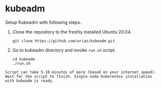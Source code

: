 # kubeadm

Setup Kubeadm with following steps. 
  1. Clone the repository to the freshly installed Ubuntu 20.04.


         git clone https://github.com/wriaz/kubeadm.git

  2. Go to kubeadm directory and invoke `run.sh` script.


         cd kubeadm
         ./run.sh  
    Script can take 5-10 minutes of more (based on your internet speed). Wait for the script to finish. Single node Kuberentes installation with kubeadm is ready. 
